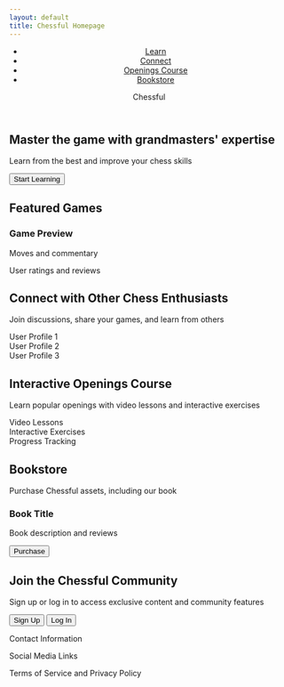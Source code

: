 ```yaml
---
layout: default
title: Chessful Homepage
---
```



<html lang="en">
<head>
    <meta charset="UTF-8">
    <meta name="viewport" content="width=device-width, initial-scale=1.0">
    <title>Chessful</title>
    <link rel="stylesheet" href="styles.css">
</head>
<body>
    <!-- Header Section -->
    <header>
        <nav>
            <ul>
                <li><a href="#learn">Learn</a></li>
                <li><a href="#connect">Connect</a></li>
                <li><a href="#openings-course">Openings Course</a></li>
                <li><a href="#bookstore">Bookstore</a></li>
            </ul>
            <div class="logo">Chessful</div>
        </nav>
    </header>
    <!-- Hero Section -->
    <section class="hero">
        <h1>Master the game with grandmasters' expertise</h1>
        <p>Learn from the best and improve your chess skills</p>
        <button>Start Learning</button>
    </section>
    <!-- Featured Games Section -->
    <section id="learn" class="featured-games">
        <h2>Featured Games</h2>
        <div class="game-preview">
            <h3>Game Preview</h3>
            <p>Moves and commentary</p>
            <div class="interactive-board"></div>
            <p>User ratings and reviews</p>
        </div>
    </section>
    <!-- Community Section -->
    <section id="connect" class="community">
        <h2>Connect with Other Chess Enthusiasts</h2>
        <p>Join discussions, share your games, and learn from others</p>
        <div class="user-profiles">
            <div class="profile">User Profile 1</div>
            <div class="profile">User Profile 2</div>
            <div class="profile">User Profile 3</div>
        </div>
    </section>
    <!-- Openings Course Section -->
    <section id="openings-course" class="openings-course">
        <h2>Interactive Openings Course</h2>
        <p>Learn popular openings with video lessons and interactive exercises</p>
        <div class="course-features">
            <div class="feature">Video Lessons</div>
            <div class="feature">Interactive Exercises</div>
            <div class="feature">Progress Tracking</div>
        </div>
    </section>
    <!-- Bookstore Section -->
    <section id="bookstore" class="bookstore">
        <h2>Bookstore</h2>
        <p>Purchase Chessful assets, including our book</p>
        <div class="book">
            <h3>Book Title</h3>
            <p>Book description and reviews</p>
            <button>Purchase</button>
        </div>
    </section>
    <!-- Call-to-Action Section -->
    <section class="cta">
        <h2>Join the Chessful Community</h2>
        <p>Sign up or log in to access exclusive content and community features</p>
        <button>Sign Up</button>
        <button>Log In</button>
    </section>
    <!-- Footer Section -->
    <footer>
        <p>Contact Information</p>
        <p>Social Media Links</p>
        <p>Terms of Service and Privacy Policy</p>
    </footer>
</body>
</html>
<style>
/* Chessful Homepage - Inspired by Chess.com */

/* Base Reset */
* {
  margin: 0;
  padding: 0;
  box-sizing: border-box;
}

body {
  font-family: 'Poppins', 'Segoe UI', Roboto, sans-serif;
  background-color: #1e1e1e;
  color: #f5f5f5;
  line-height: 1.6;
  font-size: 17px;
}

/* Navigation */
nav {
  background-color: #121212;
  display: flex;
  justify-content: space-between;
  align-items: center;
  padding: 1rem 2rem;
  border-bottom: 2px solid #2d2d2d;
  position: sticky;
  top: 0;
  z-index: 999;
}

nav ul {
  list-style: none;
  display: flex;
  gap: 1.5rem;
  flex-wrap: wrap;
}

nav ul li a {
  color: #f5f5f5;
  text-decoration: none;
  font-weight: 500;
  transition: color 0.3s;
}

nav ul li a:hover {
  color: #6fdd75;
}

nav .logo {
  font-size: 1.8rem;
  font-weight: bold;
  color: #6fdd75;
}

/* Hero Section */
.hero {
  background: linear-gradient(135deg, #2d2d2d, #1f1f1f);
  padding: 4rem 2rem;
  text-align: center;
}

.hero h1 {
  font-size: 2.75rem;
  margin-bottom: 1rem;
  color: #ffffff;
}

.hero p {
  font-size: 1.25rem;
  margin-bottom: 2rem;
  color: #d3d3d3;
}

.hero button {
  background-color: #6fdd75;
  color: #1a1a1a;
  padding: 0.75rem 2rem;
  font-size: 1rem;
  border: none;
  border-radius: 8px;
  cursor: pointer;
  transition: background 0.3s, box-shadow 0.3s;
  box-shadow: 0 4px 8px rgba(0, 0, 0, 0.2);
  font-weight: bold;
}

.hero button:hover {
  background-color: #5cc862;
}

/* Section Titles */
section h2 {
  font-size: 2rem;
  margin-bottom: 1rem;
  color: #ffffff;
}

/* Featured Games */
.featured-games {
  background-color: #262626;
  padding: 3rem 2rem;
}

.game-preview {
  background-color: #1a1a1a;
  padding: 2rem;
  border-radius: 12px;
  box-shadow: 0 0 10px rgba(0,0,0,0.4);
  color: #f0f0f0;
  transition: transform 0.3s ease, box-shadow 0.3s ease;
}

.game-preview:hover {
  transform: translateY(-5px);
  box-shadow: 0 8px 16px rgba(0, 0, 0, 0.5);
}

/* Community */
.community {
  background-color: #2d2d2d;
  padding: 3rem 2rem;
  text-align: center;
}

.user-profiles {
  display: flex;
  justify-content: center;
  gap: 1rem;
  margin-top: 2rem;
  flex-wrap: wrap;
}

.profile {
  background-color: #1a1a1a;
  padding: 1.5rem;
  border-radius: 10px;
  width: 200px;
  transition: transform 0.3s ease, box-shadow 0.3s ease;
}

.profile:hover {
  transform: translateY(-5px);
  box-shadow: 0 8px 16px rgba(0, 0, 0, 0.5);
}

/* Openings Course */
.openings-course {
  background-color: #262626;
  padding: 3rem 2rem;
  text-align: center;
}

.course-features {
  display: flex;
  justify-content: center;
  gap: 2rem;
  margin-top: 2rem;
  flex-wrap: wrap;
}

.feature {
  background-color: #1a1a1a;
  padding: 1.5rem;
  border-radius: 10px;
  width: 200px;
  transition: transform 0.3s ease, box-shadow 0.3s ease;
}

.feature:hover {
  transform: translateY(-5px);
  box-shadow: 0 8px 16px rgba(0, 0, 0, 0.5);
}

/* Bookstore */
.bookstore {
  background-color: #2d2d2d;
  padding: 3rem 2rem;
  text-align: center;
}

.book {
  background-color: #1a1a1a;
  padding: 2rem;
  border-radius: 12px;
  margin-top: 2rem;
  box-shadow: 0 0 10px rgba(0,0,0,0.4);
  transition: transform 0.3s ease, box-shadow 0.3s ease;
}

.book:hover {
  transform: translateY(-5px);
  box-shadow: 0 8px 16px rgba(0, 0, 0, 0.5);
}

.book button {
  background-color: #6fdd75;
  color: #1a1a1a;
  border: none;
  padding: 0.6rem 1.5rem;
  margin-top: 1rem;
  border-radius: 8px;
  cursor: pointer;
  font-weight: bold;
}

.book button:hover {
  background-color: #5cc862;
}

/* Call to Action */
.cta {
  background-color: #121212;
  padding: 3rem 2rem;
  text-align: center;
}

.cta button {
  background-color: #6fdd75;
  color: #1a1a1a;
  padding: 0.75rem 1.5rem;
  font-size: 1rem;
  margin: 0.5rem;
  border: none;
  border-radius: 8px;
  cursor: pointer;
  font-weight: bold;
  box-shadow: 0 4px 8px rgba(0, 0, 0, 0.2);
}

.cta button:hover {
  background-color: #5cc862;
}

/* Footer */
footer {
  background-color: #1a1a1a;
  padding: 2rem;
  text-align: center;
  font-size: 0.9rem;
  color: #aaa;
  border-top: 2px solid #2d2d2d;
}

/* Responsive Layout */
@media (max-width: 768px) {
  nav ul {
    flex-direction: column;
    gap: 1rem;
    text-align: center;
  }

  .course-features,
  .user-profiles {
    flex-direction: column;
    align-items: center;
  }
}

</style>